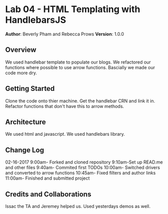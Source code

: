 # Lab 04 - HTML Templating with HandlebarsJS

**Author**: Beverly Pham and Rebecca Prows
**Version**: 1.0.0

## Overview
We used handlebar template to populate our blogs. We refactored our functions where possible to use arrow functions. Bascially we made our code more dry. 

## Getting Started
Clone the code onto thier machine. Get the handlebar CRN and link it in. Refactor functions that don't have this to arrow methods. 

## Architecture
We used html and javascript. We used handlebars library. 

## Change Log

02-16-2017 
9:00am- Forked and cloned repository
9:10am-Set up READ.me and other files
9:40am- Commited first TODOs
10:00am- Switched drivers and converted to arrow functions
10:45am- Fixed filters and author links
11:00am- Finished and submitted project

## Credits and Collaborations
Issac the TA and Jeremey helped us. 
Used yesterdays demos as well. 